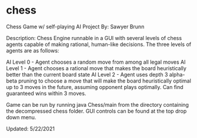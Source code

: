 # chess
Chess Game w/ self-playing AI
Project By: Sawyer Brunn

Description: Chess Engine runnable in a GUI with several levels of chess agents capable of making rational, human-like decisions.
The three levels of agents are as follows:

AI Level 0 - Agent chooses a random move from among all legal moves
AI Level 1 - Agent chooses a rational move that makes the board heuristically better than the current board state
AI Level 2 - Agent uses depth 3 alpha-beta pruning to choose a move that will make the board heuristically optimal up to 3 moves in the future,
assuming opponent plays optimally. Can find guaranteed wins within 3 moves.

Game can be run by running java Chess/main from the directory containing the decompressed chess folder. GUI controls can be found at the top drop down menu.

Updated: 5/22/2021
